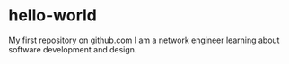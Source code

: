 # hello-world
My first repository on github.com
I am a network engineer learning about software development and design.
